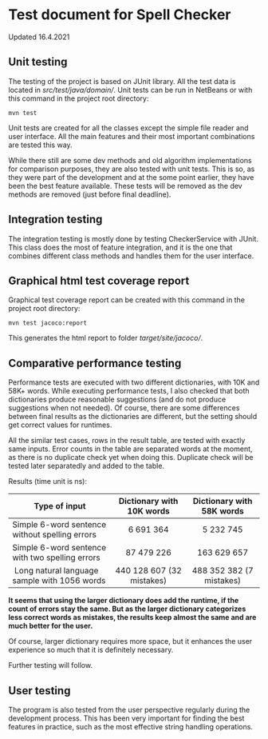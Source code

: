 # Test document for Spell Checker

Updated 16.4.2021

## Unit testing

The testing of the project is based on JUnit library.
All the test data is located in _src/test/java/domain/_.
Unit tests can be run in NetBeans or with this command in the project root directory:
```
mvn test
```

Unit tests are created for all the classes except the simple file reader and user interface.
All the main features and their most important combinations are tested this way.

While there still are some dev methods and old algorithm implementations for comparison purposes, they are also tested with unit tests.
This is so, as they were part of the development and at the some point earlier, they have been the best feature available.
These tests will be removed as the dev methods are removed (just before final deadline).

## Integration testing

The integration testing is mostly done by testing CheckerService with JUnit.
This class does the most of feature integration, and it is the one that combines different class methods and handles them for the user interface.

## Graphical html test coverage report

Graphical test coverage report can be created with this command in the project root directory:
```
mvn test jacoco:report
```
This generates the html report to folder _target/site/jacoco/_.

## Comparative performance testing

Performance tests are executed with two different dictionaries, with 10K and 58K+ words. 
While executing performance tests, I also checked that both dictionaries produce reasonable suggestions (and do not produce suggestions when not needed).
Of course, there are some differences between final results as the dictionaries are different, but the setting should get correct values for runtimes.

All the similar test cases, rows in the result table, are tested with exactly same inputs.
Error counts in the table are separated words at the moment, as there is no duplicate check yet when doing this.
Duplicate check will be tested later separatedly and added to the table.

Results (time unit is ns):

| Type of input                                       | Dictionary with 10K words | Dictionary with 58K words |
|-----------------------------------------------------|:-------------------------:|:-------------------------:|
| Simple 6-word sentence without spelling errors      | 6 691 364                 | 5 232 745                 |
| Simple 6-word sentence with two spelling errors     | 87 479 226                | 163 629 657               |
| Long natural language sample with 1056 words        | 440 128 607 (32 mistakes) | 488 352 382 (7 mistakes)  |

__It seems that using the larger dictionary does add the runtime, if the count of errors stay the same. But as the larger dictionary categorizes less correct words as mistakes, the results keep almost the same and are much better for the user.__

Of course, larger dictionary requires more space, but it enhances the user experience so much that it is definitely necessary.

Further testing will follow.

## User testing

The program is also tested from the user perspective regularly during the development process.
This has been very important for finding the best features in practice, such as the most effective string handling operations.
